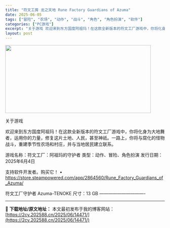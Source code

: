 ```yaml
---
title: "符文工房 龙之天地 Rune Factory Guardians of Azuma"
date: 2025-06-05
tags: ["冒险", "农场", "动作", "战斗", "角色", "角色扮演", "软件"]
categories: ["PC游戏"]
excerpt: "关于游戏 欢迎来到东方国度阿祖玛！在这款全新版本的符文工厂游戏中，你将化身为大地舞者，运用你的力量，修复这片土地、人民，甚至神祇。一路上，你将与腐化的怪物战斗，重建季节性农场和村庄，并与当地居民建立联系。 游戏名称：符文工厂：阿祖玛的守护者 类型：动作、冒险、角色扮演 发行日期：2025年6月4日 &hellip;"
layout: post
---
```


<img src="https://2cy.202588.cn/wp-content/uploads/2025/06/2025060508084092.webp" alt="" width="460" height="215" class="aligncenter size-full wp-image-14468" />

关于游戏

欢迎来到东方国度阿祖玛！在这款全新版本的符文工厂游戏中，你将化身为大地舞者，运用你的力量，修复这片土地、人民，甚至神祇。一路上，你将与腐化的怪物战斗，重建季节性农场和村庄，并与当地居民建立联系。

游戏名称：符文工厂：阿祖玛的守护者
类型：动作、冒险、角色扮演
发行日期：2025年6月4日

支持软件开发者。购买它！
• https://store.steampowered.com/app/2864560/Rune_Factory_Guardians_of_Azuma/

符文工厂守护者 Azuma-TENOKE
尺寸：13 GB
——————————- 

---
📖 **下载地址/原文地址：** 本文最初发布于我的博客网站：[https://2cy.202588.cn/2025/06/14471/](https://2cy.202588.cn/2025/06/14471/)
